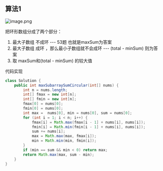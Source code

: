 ## 算法1



![image.png](https://aibee-dw.oss-cn-beijing.aliyuncs.com/img/202205051638310.png)



把环形数组分成了两个部分：

1. 最大子数组 不成环 --- 53题 也就是maxSum为答案
2. 最大子数组 成环 ，那么最小子数组就不会成环 --- (total - minSum) 则为答案
3. 取 maxSum和(total - minSum) 的较大值



代码实现



```java
class Solution {
    public int maxSubarraySumCircular(int[] nums) {
        int n = nums.length;
        int[] fmax = new int[n];
        int[] fmin = new int[n];
        fmax[0] = nums[0];
        fmin[0] = nums[0];
        int max =  nums[0], min = nums[0], sum = nums[0];
        for (int i = 1; i < n; i++) {
            fmax[i] = Math.max(fmax[i - 1] + nums[i], nums[i]);
            fmin[i] = Math.min(fmin[i - 1] + nums[i], nums[i]);
            sum += nums[i];
            max = Math.max(max, fmax[i]);
            min = Math.min(min, fmin[i]);
        }
        if (min == sum && min < 0) return max;
        return Math.max(max, sum - min);
    }
}
```







